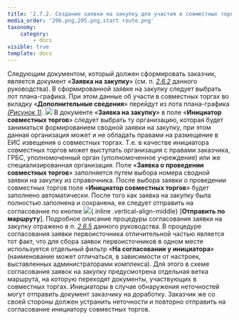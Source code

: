 ```yaml
---
title: '2.7.2. Создание заявки на закупку для участия в совместных торгах'
media_order: '206.png,205.png,start route.png'
taxonomy:
    category:
        - docs
visible: true
template: docs
---
```


Следующим документом, который должен сформировать заказчик, является документ «**Заявка на закупку**» (см. п. [*2.6.2*](http://helpgz.keysystems.ru/ru/complex-operations/2-6-formirovanie-zayavok-na-razmesheniya-zakaza/2-6-2-formirovanie-dokumenta-zayavka-na-zakupku) данного руководства). В сформированной заявке на закупку следует выбрать лот плана-графика. При этом данные об участи в совместных торгах во вкладку «**Дополнительные сведения**» перейдут из лота плана-графика *[(Рисунок 1)](#ris-01)*.
![](206.png?id=ris-01)
В документе «**Заявка на закупку**» в поле «**Инициатор совместных торгов**» следует выбрать ту организацию, которая будет заниматься формированием сводной заявки на закупку, при этом данная организация может и не обладать правами на размещение в ЕИС извещения о совместных торгах. Т.е. в качестве инициатора совместных торгов может выступать организация с правами заказчика, ГРБС, уполномоченный орган (уполномоченное учреждение) или же специализированная организация.
Поле «**Заявка о проведении совместных торгов**» заполняется путем выбора номера сводной заявки на закупку из справочника. После выбора заявки о проведении совместных торгов поле «**Инициатор совместных торгов**» будет заполнено автоматически.
После того как заявка на закупку была полностью заполнена и сохранена, ее следует отправить на согласование по кнопке ![](start%20route.png){.inline .vertical-align-middle} [**Отправить по маршруту**]. Подробное описание процедуры согласования заявки на закупку отражено в п. [*2.6.5*](http://helpgz.keysystems.ru/ru/complex-operations/2-6-formirovanie-zayavok-na-razmesheniya-zakaza/2-6-5-soglasovanie-zayavok-na-zakupku) данного руководства. В процедуре согласования заявки первоисточника отличительной частью является тот факт, что для сбора заявок первоисточников в одном месте используется отдельный фильтр «**На согласовании у инициатора**» (наименование может отличаться, в зависимости от настроек, выставленных администраторами комплекса). Для этого в схеме согласования заявок на закупку предусмотрена отдельная ветка маршрута, на которую переходят документы, участвующих в совместных торгах.
Инициаторы в случае обнаружения неточностей могут отправить документ заказчику на доработку. Заказчик же со своей стороны должен устранить неточности и повторно отправить на согласование инициатору совместных торгов. 
